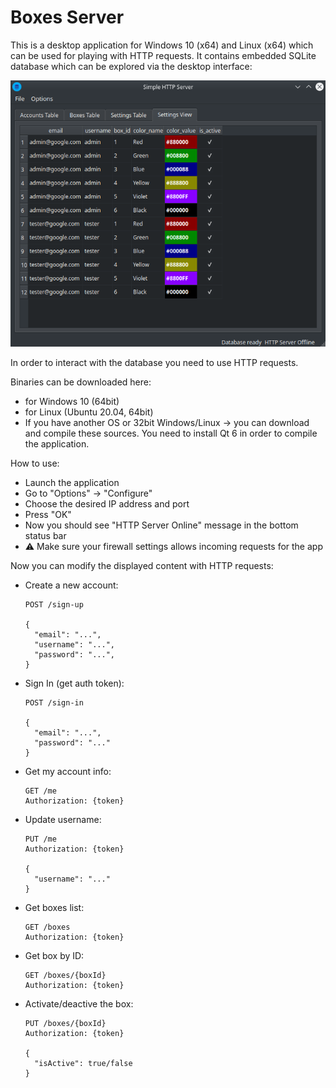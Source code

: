 # Boxes Server

This is a desktop application for Windows 10 (x64) and Linux (x64) which can be used for playing with HTTP requests. It contains embedded SQLite database which can be explored via the desktop interface:

![app screenshot](screenshot.png)

In order to interact with the database you need to use HTTP requests.

Binaries can be downloaded here:
- for Windows 10 (64bit)
- for Linux (Ubuntu 20.04, 64bit)
- If you have another OS or 32bit Windows/Linux -> you can download and compile these sources. You need to install Qt 6 in order to compile the application.

How to use:
- Launch the application
- Go to "Options" -> "Configure"
- Choose the desired IP address and port
- Press "OK"
- Now you should see "HTTP Server Online" message in the bottom status bar
- :warning: Make sure your firewall settings allows incoming requests for the app

Now you can modify the displayed content with HTTP requests:
- Create a new account:
  
  ```
  POST /sign-up

  {
    "email": "...",
    "username": "...",
    "password": "...",
  }
  ```

- Sign In (get auth token):
  
  ```
  POST /sign-in
  
  {
    "email": "...",
    "password": "..."
  }
  ```

- Get my account info:
  
  ```
  GET /me
  Authorization: {token}
  ```
  
- Update username:
  
  ```
  PUT /me
  Authorization: {token}

  {
    "username": "..."
  }
  ```
  
- Get boxes list:
  
  ```
  GET /boxes
  Authorization: {token}
  ```
  
- Get box by ID:
  
  ```
  GET /boxes/{boxId}
  Authorization: {token}
  ```

- Activate/deactive the box:
  
  ```
  PUT /boxes/{boxId}
  Authorization: {token}

  {
    "isActive": true/false
  }
  ```
  
